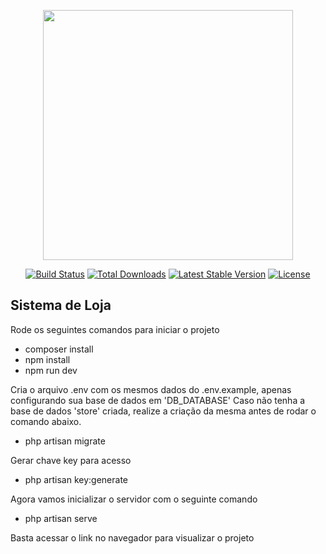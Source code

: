 <p align="center"><a href="https://laravel.com" target="_blank"><img src="https://raw.githubusercontent.com/laravel/art/master/logo-lockup/5%20SVG/2%20CMYK/1%20Full%20Color/laravel-logolockup-cmyk-red.svg" width="400"></a></p>

<p align="center">
<a href="https://travis-ci.org/laravel/framework"><img src="https://travis-ci.org/laravel/framework.svg" alt="Build Status"></a>
<a href="https://packagist.org/packages/laravel/framework"><img src="https://img.shields.io/packagist/dt/laravel/framework" alt="Total Downloads"></a>
<a href="https://packagist.org/packages/laravel/framework"><img src="https://img.shields.io/packagist/v/laravel/framework" alt="Latest Stable Version"></a>
<a href="https://packagist.org/packages/laravel/framework"><img src="https://img.shields.io/packagist/l/laravel/framework" alt="License"></a>
</p>

## Sistema de Loja

Rode os seguintes comandos para iniciar o projeto

- composer install
- npm install
- npm run dev

Cria o arquivo .env com os mesmos dados do .env.example, apenas configurando sua base de dados em 'DB_DATABASE'
Caso não tenha a base de dados 'store' criada, realize a criação da mesma antes de rodar o comando abaixo.
- php artisan migrate

Gerar chave key para acesso
- php artisan key:generate

Agora vamos inicializar o servidor com o seguinte comando
- php artisan serve

Basta acessar o link no navegador para visualizar o projeto